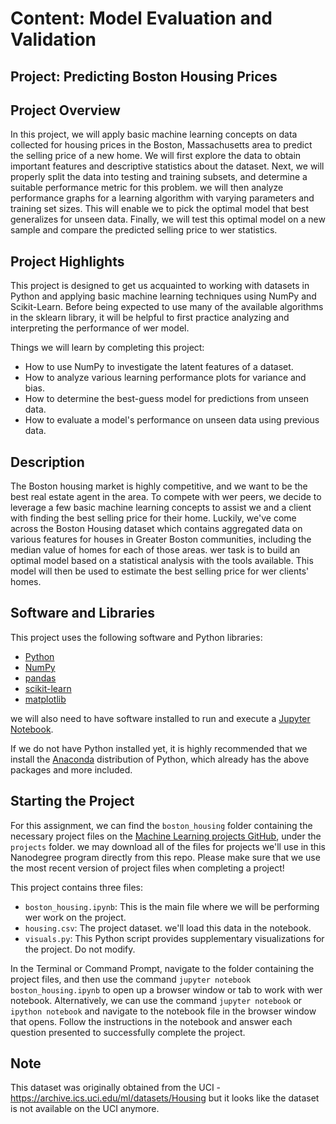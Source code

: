 # Content: Model Evaluation and Validation
## Project: Predicting Boston Housing Prices

## Project Overview
In this project, we will apply basic machine learning concepts on data collected for housing prices in the Boston, Massachusetts area to predict the selling price of a new home. We will first explore the data to obtain important features and descriptive statistics about the dataset. Next, we will properly split the data into testing and training subsets, and determine a suitable performance metric for this problem. we will then analyze performance graphs for a learning algorithm with varying parameters and training set sizes. This will enable we to pick the optimal model that best generalizes for unseen data. Finally, we will test this optimal model on a new sample and compare the predicted selling price to wer statistics.

## Project Highlights
This project is designed to get us acquainted to working with datasets in Python and applying basic machine learning techniques using NumPy and Scikit-Learn. Before being expected to use many of the available algorithms in the sklearn library, it will be helpful to first practice analyzing and interpreting the performance of wer model.

Things we will learn by completing this project:

- How to use NumPy to investigate the latent features of a dataset.
- How to analyze various learning performance plots for variance and bias.
- How to determine the best-guess model for predictions from unseen data.
- How to evaluate a model's performance on unseen data using previous data.

## Description
The Boston housing market is highly competitive, and we want to be the best real estate agent in the area. To compete with wer peers, we decide to leverage a few basic machine learning concepts to assist we and a client with finding the best selling price for their home. Luckily, we\'ve come across the Boston Housing dataset which contains aggregated data on various features for houses in Greater Boston communities, including the median value of homes for each of those areas. wer task is to build an optimal model based on a statistical analysis with the tools available. This model will then be used to estimate the best selling price for wer clients\' homes.

## Software and Libraries
This project uses the following software and Python libraries:

- [Python](https://www.python.org/download/releases/3.0/)
- [NumPy](http://www.numpy.org/)
- [pandas](http://pandas.pydata.org/)
- [scikit-learn](http://scikit-learn.org/stable/)
- [matplotlib](http://matplotlib.org/)

we will also need to have software installed to run and execute a [Jupyter Notebook](http://ipython.org/notebook.html).

If we do not have Python installed yet, it is highly recommended that we install the [Anaconda](http://continuum.io/downloads) distribution of Python, which already has the above packages and more included. 

## Starting the Project

For this assignment, we can find the `boston_housing` folder containing the necessary project files on the [Machine Learning projects GitHub](https://github.com/udacity/machine-learning), under the `projects` folder. we may download all of the files for projects we'll use in this Nanodegree program directly from this repo. Please make sure that we use the most recent version of project files when completing a project!

This project contains three files:

- `boston_housing.ipynb`: This is the main file where we will be performing wer work on the project.
- `housing.csv`: The project dataset. we'll load this data in the notebook.
- `visuals.py`: This Python script provides supplementary visualizations for the project. Do not modify.

In the Terminal or Command Prompt, navigate to the folder containing the project files, and then use the command `jupyter notebook boston_housing.ipynb` to open up a browser window or tab to work with wer notebook. Alternatively, we can use the command `jupyter notebook` or `ipython notebook` and navigate to the notebook file in the browser window that opens. Follow the instructions in the notebook and answer each question presented to successfully complete the project.

## Note
This dataset was originally obtained from the UCI - https://archive.ics.uci.edu/ml/datasets/Housing but it looks like the dataset is not available on the UCI anymore.
